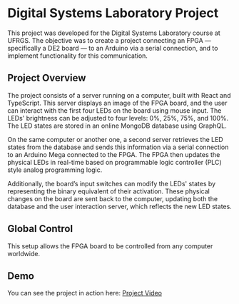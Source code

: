 
# Digital Systems Laboratory Project

This project was developed for the Digital Systems Laboratory course at UFRGS. The objective was to create a project connecting an FPGA — specifically a DE2 board — to an Arduino via a serial connection, and to implement functionality for this communication.

## Project Overview

The project consists of a server running on a computer, built with React and TypeScript. This server displays an image of the FPGA board, and the user can interact with the first four LEDs on the board using mouse input. The LEDs' brightness can be adjusted to four levels: 0%, 25%, 75%, and 100%. The LED states are stored in an online MongoDB database using GraphQL.

On the same computer or another one, a second server retrieves the LED states from the database and sends this information via a serial connection to an Arduino Mega connected to the FPGA. The FPGA then updates the physical LEDs in real-time based on programmable logic controller (PLC) style analog programming logic.

Additionally, the board’s input switches can modify the LEDs' states by representing the binary equivalent of their activation. These physical changes on the board are sent back to the computer, updating both the database and the user interaction server, which reflects the new LED states.

## Global Control

This setup allows the FPGA board to be controlled from any computer worldwide.

## Demo

You can see the project in action here: [Project Video](https://youtu.be/CoUZMIXGW-w)

